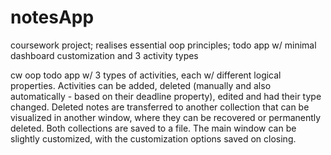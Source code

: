 # notesApp
coursework project; realises essential oop principles; todo app w/ minimal dashboard customization and 3 activity types

cw oop
todo app w/ 3 types of activities, each w/ different logical properties. Activities can be added, deleted (manually and also automatically - based on their deadline property), edited and had their type changed.
Deleted notes are transferred to another collection that can be visualized in another window, where they can be recovered or permanently deleted.
Both collections are saved to a file.
The main window can be slightly customized, with the customization options saved on closing.

